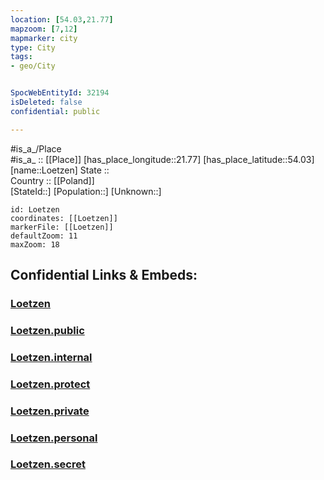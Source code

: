 ```yaml
---
location: [54.03,21.77] 
mapzoom: [7,12] 
mapmarker: city 
type: City
tags:
- geo/City


SpocWebEntityId: 32194
isDeleted: false
confidential: public

---
```

#is_a_/Place  
#is_a_ :: [[Place]] 
[has_place_longitude::21.77] 
[has_place_latitude::54.03] 
[name::Loetzen] 
State ::  
Country :: [[Poland]]  
[StateId::] 
[Population::] 
[Unknown::] 


```leaflet
id: Loetzen
coordinates: [[Loetzen]] 
markerFile: [[Loetzen]] 
defaultZoom: 11 
maxZoom: 18
```


## Confidential Links & Embeds: 

### [Loetzen](/_Standards/Earth/Continent/Europe/Europe~East/Poland/Provinces~Poland/Warmian-Masurian/City/Loetzen.md) 

### [Loetzen.public](/_public/Earth/Continent/Europe/Europe~East/Poland/Provinces~Poland/Warmian-Masurian/City/Loetzen.public.md) 

### [Loetzen.internal](/_internal/Earth/Continent/Europe/Europe~East/Poland/Provinces~Poland/Warmian-Masurian/City/Loetzen.internal.md) 

### [Loetzen.protect](/_protect/Earth/Continent/Europe/Europe~East/Poland/Provinces~Poland/Warmian-Masurian/City/Loetzen.protect.md) 

### [Loetzen.private](/_private/Earth/Continent/Europe/Europe~East/Poland/Provinces~Poland/Warmian-Masurian/City/Loetzen.private.md) 

### [Loetzen.personal](/_personal/Earth/Continent/Europe/Europe~East/Poland/Provinces~Poland/Warmian-Masurian/City/Loetzen.personal.md) 

### [Loetzen.secret](/_secret/Earth/Continent/Europe/Europe~East/Poland/Provinces~Poland/Warmian-Masurian/City/Loetzen.secret.md)

